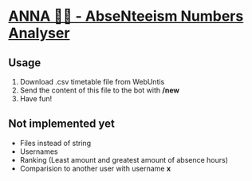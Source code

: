# [ANNA 👩‍🎓 - AbseNteeism Numbers Analyser](https://t.me/AnnaAbsenteeismBot) 

## Usage

1. Download .csv timetable file from WebUntis
2. Send the content of this file to the bot with __/new__ <content>
3. Have fun!

## Not implemented yet
- Files instead of string
- Usernames
- Ranking (Least amount and greatest amount of absence hours)
- Comparision to another user with username __x__
